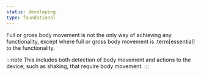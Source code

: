 ```yaml
---
status: developing
type: foundational
---
```


Full or gross body movement is not the only way of achieving any functionality, except where full or gross body movement is :term[essential] to the functionality.

:::note
This includes both detection of body movement and actions to the device, such as shaking, that require body movement.
:::